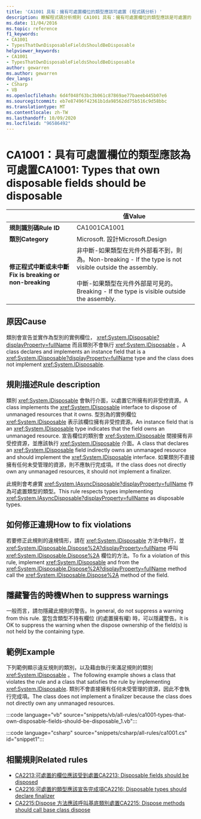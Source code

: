 ```yaml
---
title: 'CA1001 具有：擁有可處置欄位的類型應該可處置 (程式碼分析) '
description: 瞭解程式碼分析規則 CA1001 具有：擁有可處置欄位的類型應該是可處置的
ms.date: 11/04/2016
ms.topic: reference
f1_keywords:
- CA1001
- TypesThatOwnDisposableFieldsShouldBeDisposable
helpviewer_keywords:
- CA1001
- TypesThatOwnDisposableFieldsShouldBeDisposable
author: gewarren
ms.author: gewarren
dev_langs:
- CSharp
- VB
ms.openlocfilehash: 6d4f048f63bc3b061c87869ae77baeeb445b07e6
ms.sourcegitcommit: eb7e87496f42361b1da98562dd75b516c9d58bbc
ms.translationtype: MT
ms.contentlocale: zh-TW
ms.lasthandoff: 10/09/2020
ms.locfileid: "96586492"
---
```

# <a name="ca1001-types-that-own-disposable-fields-should-be-disposable"></a><span data-ttu-id="ee021-103">CA1001：具有可處置欄位的類型應該為可處置</span><span class="sxs-lookup"><span data-stu-id="ee021-103">CA1001: Types that own disposable fields should be disposable</span></span>

| | <span data-ttu-id="ee021-104">值</span><span class="sxs-lookup"><span data-stu-id="ee021-104">Value</span></span> |
|-|-|
| <span data-ttu-id="ee021-105">**規則識別碼**</span><span class="sxs-lookup"><span data-stu-id="ee021-105">**Rule ID**</span></span> |<span data-ttu-id="ee021-106">CA1001</span><span class="sxs-lookup"><span data-stu-id="ee021-106">CA1001</span></span>|
| <span data-ttu-id="ee021-107">**類別**</span><span class="sxs-lookup"><span data-stu-id="ee021-107">**Category**</span></span> |<span data-ttu-id="ee021-108">Microsoft. 設計</span><span class="sxs-lookup"><span data-stu-id="ee021-108">Microsoft.Design</span></span>|
| <span data-ttu-id="ee021-109">**修正程式中斷或未中斷**</span><span class="sxs-lookup"><span data-stu-id="ee021-109">**Fix is breaking or non-breaking**</span></span> |<span data-ttu-id="ee021-110">非中斷-如果類型在元件外部看不到，則為。</span><span class="sxs-lookup"><span data-stu-id="ee021-110">Non-breaking - If the type is not visible outside the assembly.</span></span><br/><br/><span data-ttu-id="ee021-111">中斷-如果類型在元件外部是可見的。</span><span class="sxs-lookup"><span data-stu-id="ee021-111">Breaking - If the type is visible outside the assembly.</span></span>|

## <a name="cause"></a><span data-ttu-id="ee021-112">原因</span><span class="sxs-lookup"><span data-stu-id="ee021-112">Cause</span></span>

<span data-ttu-id="ee021-113">類別會宣告並實作為型別的實例欄位， <xref:System.IDisposable?displayProperty=fullName> 而且類別不會執行 <xref:System.IDisposable> 。</span><span class="sxs-lookup"><span data-stu-id="ee021-113">A class declares and implements an instance field that is a <xref:System.IDisposable?displayProperty=fullName> type and the class does not implement <xref:System.IDisposable>.</span></span>

## <a name="rule-description"></a><span data-ttu-id="ee021-114">規則描述</span><span class="sxs-lookup"><span data-stu-id="ee021-114">Rule description</span></span>

<span data-ttu-id="ee021-115">類別 <xref:System.IDisposable> 會執行介面，以處置它所擁有的非受控資源。</span><span class="sxs-lookup"><span data-stu-id="ee021-115">A class implements the <xref:System.IDisposable> interface to dispose of unmanaged resources that it owns.</span></span> <span data-ttu-id="ee021-116">型別為的實例欄位 <xref:System.IDisposable> 表示該欄位擁有非受控資源。</span><span class="sxs-lookup"><span data-stu-id="ee021-116">An instance field that is an <xref:System.IDisposable> type indicates that the field owns an unmanaged resource.</span></span> <span data-ttu-id="ee021-117">宣告欄位的類別會 <xref:System.IDisposable> 間接擁有非受控資源，並應該執行 <xref:System.IDisposable> 介面。</span><span class="sxs-lookup"><span data-stu-id="ee021-117">A class that declares an <xref:System.IDisposable> field indirectly owns an unmanaged resource and should implement the <xref:System.IDisposable> interface.</span></span> <span data-ttu-id="ee021-118">如果類別不直接擁有任何未受管理的資源，則不應執行完成項。</span><span class="sxs-lookup"><span data-stu-id="ee021-118">If the class does not directly own any unmanaged resources, it should not implement a finalizer.</span></span>

<span data-ttu-id="ee021-119">此規則會考慮實 <xref:System.IAsyncDisposable?displayProperty=fullName> 作為可處置類型的類型。</span><span class="sxs-lookup"><span data-stu-id="ee021-119">This rule respects types implementing <xref:System.IAsyncDisposable?displayProperty=fullName> as disposable types.</span></span>

## <a name="how-to-fix-violations"></a><span data-ttu-id="ee021-120">如何修正違規</span><span class="sxs-lookup"><span data-stu-id="ee021-120">How to fix violations</span></span>

<span data-ttu-id="ee021-121">若要修正此規則的違規情形，請在 <xref:System.IDisposable> 方法中執行，並 <xref:System.IDisposable.Dispose%2A?displayProperty=fullName> 呼叫 <xref:System.IDisposable.Dispose%2A> 欄位的方法。</span><span class="sxs-lookup"><span data-stu-id="ee021-121">To fix a violation of this rule, implement <xref:System.IDisposable> and from the <xref:System.IDisposable.Dispose%2A?displayProperty=fullName> method call the <xref:System.IDisposable.Dispose%2A> method of the field.</span></span>

## <a name="when-to-suppress-warnings"></a><span data-ttu-id="ee021-122">隱藏警告的時機</span><span class="sxs-lookup"><span data-stu-id="ee021-122">When to suppress warnings</span></span>

<span data-ttu-id="ee021-123">一般而言，請勿隱藏此規則的警告。</span><span class="sxs-lookup"><span data-stu-id="ee021-123">In general, do not suppress a warning from this rule.</span></span> <span data-ttu-id="ee021-124">當包含類型不持有欄位 (的處置擁有權) 時，可以隱藏警告。</span><span class="sxs-lookup"><span data-stu-id="ee021-124">It is OK to suppress the warning when the dispose ownership of the field(s) is not held by the containing type.</span></span>

## <a name="example"></a><span data-ttu-id="ee021-125">範例</span><span class="sxs-lookup"><span data-stu-id="ee021-125">Example</span></span>

<span data-ttu-id="ee021-126">下列範例顯示違反規則的類別，以及藉由執行來滿足規則的類別 <xref:System.IDisposable> 。</span><span class="sxs-lookup"><span data-stu-id="ee021-126">The following example shows a class that violates the rule and a class that satisfies the rule by implementing <xref:System.IDisposable>.</span></span> <span data-ttu-id="ee021-127">類別不會直接擁有任何未受管理的資源，因此不會執行完成項。</span><span class="sxs-lookup"><span data-stu-id="ee021-127">The class does not implement a finalizer because the class does not directly own any unmanaged resources.</span></span>

:::code language="vb" source="snippets/vb/all-rules/ca1001-types-that-own-disposable-fields-should-be-disposable_1.vb":::

:::code language="csharp" source="snippets/csharp/all-rules/ca1001.cs" id="snippet1":::

## <a name="related-rules"></a><span data-ttu-id="ee021-128">相關規則</span><span class="sxs-lookup"><span data-stu-id="ee021-128">Related rules</span></span>

- [<span data-ttu-id="ee021-129">CA2213:可處置的欄位應該受到處置</span><span class="sxs-lookup"><span data-stu-id="ee021-129">CA2213: Disposable fields should be disposed</span></span>](ca2213.md)
- [<span data-ttu-id="ee021-130">CA2216:可處置的類型應該宣告完成項</span><span class="sxs-lookup"><span data-stu-id="ee021-130">CA2216: Disposable types should declare finalizer</span></span>](ca2216.md)
- [<span data-ttu-id="ee021-131">CA2215:Dispose 方法應該呼叫基底類別處置</span><span class="sxs-lookup"><span data-stu-id="ee021-131">CA2215: Dispose methods should call base class dispose</span></span>](ca2215.md)
